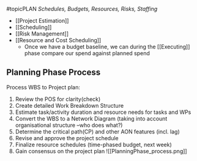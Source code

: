 #topicPLAN
*Schedules, Budgets, Resources, Risks, Staffing*

- [[Project Estimation]]
- [[Scheduling]]
- [[Risk Management]]
- [[Resource and Cost Scheduling]] 
	- Once we have a budget baseline, we can during the [[Executing]] phase compare our spend against planned spend

## Planning Phase Process
Process WBS to Project plan:
1. Review the POS for clarity(check)
2. Create detailed Work Breakdown Structure
3. Estimate task/activity duration and resource needs for tasks and WPs
4. Convert the WBS to a Network Diagram (taking into account organisational structure –who does what?)
5. Determine the critical path(CP) and other AON features (incl. lag)
6. Revise and approve the project schedule
7. Finalize resource schedules (time-phased budget, next week)
8. Gain consensus on the project plan
![[PlanningPhase_process.png]]